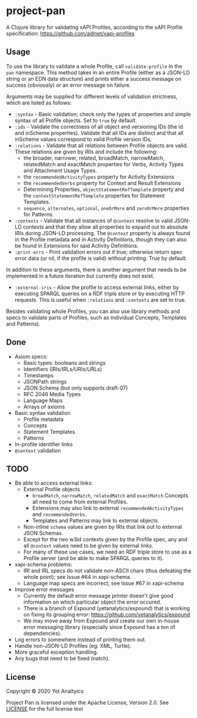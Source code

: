 # project-pan

A Clojure library for validating xAPI Profiles, according to the xAPI Profile
specification: https://github.com/adlnet/xapi-profiles

## Usage

To use the library to validate a whole Profile, call `validate-profile` in
the `pan` namespace. This method takes in an entire Profile (either as a
JSON-LD string or an EDN data structure) and prints either a success message
on success (obviously) or an error message on failure.

Arguments may be supplied for different levels of validation strictness, which
are listed as follows:
- `:syntax` - Basic validation; check only the types of properties and simple
syntax of all Profile objects. Set to `true` by default.
- `:ids` - Validate the correctness of all object and versioning IDs (the id
and inScheme properties). Validate that all IDs are distinct and that all
inScheme values correspond to valid Profile version IDs.
- `:relations` - Validate that all relations between Profile objects are valid.
These relations are given by IRIs and include the following:
    - the broader, narrower, related, broadMatch, narrowMatch, relatedMatch and
exactMatch properties for Verbs, Activity Types and Attachment Usage
Types.
    - the `recommendedActivityTypes` property for Activity Extensions
    - the `recommendedVerbs` property for Context and Result Extensions
    - Determining Properties, `objectStatementRefTemplate` property and the
    `contextStatementRefTemplate` properties for Statement Templates.
    - `sequence`, `alternates`, `optional`, `oneOrMore` and `zeroOrMore`
    properties for Patterns.
- `:contexts` - Validate that all instances of `@context` resolve to valid
JSON-LD contexts and that they allow all properties to expand out to absolute
IRIs during JSON-LD processing. The `@context` property is always found in the
Profile metadata and in Activity Definitions, though they can also be found
in Extensions for said Activity Definitions.
- `:print-errs` - Print validation errors out if true; otherwise return spec
error data (or nil, if the profile is valid) without printing. True by default.

In addition to these arguments, there is another argument that needs to be
implemented in a future iteration but currently does not exist.
- `:external-iris` - Allow the profile to access external links, either by
executing SPARQL queries on a RDF triple store or by executing HTTP requests.
This is useful when `:relations` and `:contexts` are set to true.

Besides validating whole Profiles, you can also use library methods and specs
to validate parts of Profiles, such as individual  Concepts, Templates and
Patterns).

## Done

- Axiom specs:
    - Basic types: booleans and strings
    - Identifiers (IRIs/IRLs/URIs/URLs)
    - Timestamps
    - JSONPath strings
    - JSON Schema (but only supports draft-07)
    - RFC 2046 Media Types
    - Language Maps
    - Arrays of axioms
- Basic syntax validation
    - Profile metadata
    - Concepts
    - Statement Templates
    - Patterns
- In-profile identifier links
- `@context` validation

## TODO

- Be able to access external links:
    - External Profile objects
        - `broadMatch`, `narrowMatch`, `relatedMatch` and `exactMatch` Concepts
        all need to come from external Profiles.
        - Extensions may also link to external `recommendedActivityTypes` and
        `recommendedVerbs`.
        - Templates and Patterns may link to external objects.
    - Non-inline `schema` values are given by IRIs that link out to external
    JSON Schemas.
    - Except for the two w3id contexts given by the Profile spec, any and all
    `@context` values need to be given by external links.
    - For many of these use cases, we need an RDF triple store to use as a
    Profile server (and be able to make SPARQL queries to it).
- xapi-schema problems:
    - IRI and IRL specs do not validate non-ASCII chars (thus defeating the
    whole point); see Issue #64 in xapi-schema.
    - Language map specs are incorrect; see Issue #67 in xapi-schema
- Improve error messages
    - Currently the default error message printer doesn't give good information
    on which particular object the error occured.
    - There is a branch of Expound (yetanalytics/expound) that is working on
    fixing its grouping error: https://github.com/yetanalytics/expound
    - We may move away from Expound and create our own in-house error messaging
    library (especially since Expound has a ton of dependencies).
- Log errors to somewhere instead of printing them out.
- Handle non-JSON-LD Profiles (eg. XML, Turtle).
- More graceful exception handling.
- Any bugs that need to be fixed (natch).

## License

Copyright © 2020 Yet Analtyics

Project Pan is licensed under the Apache License, Version 2.0. See [LICENSE](LICENSE) for the full license text
